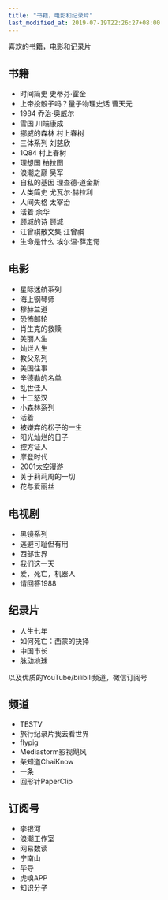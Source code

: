 ```yaml
---
title: "书籍，电影和纪录片"
last_modified_at: 2019-07-19T22:26:27+08:00
---
```


喜欢的书籍，电影和记录片

## 书籍

* 时间简史 史蒂芬·霍金
* 上帝投骰子吗？量子物理史话 曹天元
* 1984 乔治·奥威尔
* 雪国 川端康成
* 挪威的森林 村上春树
* 三体系列 刘慈欣
* 1Q84 村上春树
* 理想国 柏拉图
* 浪潮之巅 吴军
* 自私的基因 理查德·道金斯 
* 人类简史 尤瓦尔·赫拉利
* 人间失格 太宰治
* 活着 余华
* 顾城的诗 顾城
* 汪曾祺散文集 汪曾祺
* 生命是什么 埃尔温·薛定谔 

## 电影

* 星际迷航系列
* 海上钢琴师
* 穆赫兰道
* 恐怖邮轮
* 肖生克的救赎
* 美丽人生
* 灿烂人生
* 教父系列
* 美国往事
* 辛德勒的名单
* 乱世佳人
* 十二怒汉
* 小森林系列
* 活着
* 被嫌弃的松子的一生
* 阳光灿烂的日子
* 控方证人
* 摩登时代
* 2001太空漫游
* 关于莉莉周的一切
* 花与爱丽丝

## 电视剧

* 黑镜系列
* 逃避可耻但有用
* 西部世界
* 我们这一天
* 爱，死亡，机器人
* 请回答1988

## 纪录片

* 人生七年
* 如何死亡：西蒙的抉择
* 中国市长
* 脉动地球

以及优质的YouTube/bilibili频道，微信订阅号

## 频道

* TESTV
* 旅行纪录片我去看世界
* flypig
* Mediastorm影视飓风
* 柴知道ChaiKnow
* 一条
* 回形针PaperClip

## 订阅号

* 李银河
* 浪潮工作室
* 网易数读
* 宁南山
* 毕导
* 虎嗅APP
* 知识分子
